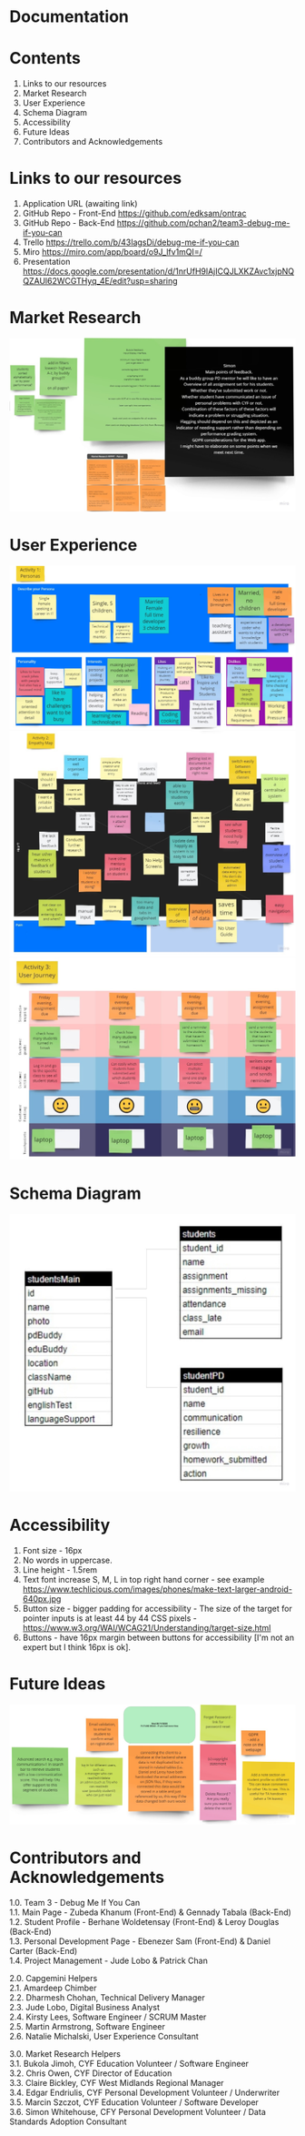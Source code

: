 # Documentation

# Contents
1. Links to our resources
2. Market Research
3. User Experience
4. Schema Diagram
5. Accessibility
6. Future Ideas
7. Contributors and Acknowledgements
# Links to our resources
1. Application URL (awaiting link)
2. GitHub Repo - Front-End https://github.com/edksam/ontrac
3. GitHub Repo - Back-End https://github.com/pchan2/team3-debug-me-if-you-can
4. Trello https://trello.com/b/43IagsDi/debug-me-if-you-can
5. Miro https://miro.com/app/board/o9J_lfv1mQI=/
6. Presentation https://docs.google.com/presentation/d/1nrUfH9lAjICQJLXKZAvc1xjpNQQZAUl62WCGTHyq_4E/edit?usp=sharing

# Market Research
<img src="/documentation-img/market-research.jpg" alt="market research">

# User Experience
<img src="/documentation-img/personas.jpg" alt="personas">
<img src="/documentation-img/empathy-map.jpg" alt="empathy map">
<img src="/documentation-img/user-journey.jpg" alt="user-journey">

# Schema Diagram
<img src="/documentation-img/schema-diagram.jpg" alt="schema diagram">

# Accessibility
1. Font size - 16px
2. No words in uppercase.
3. Line height - 1.5rem
4. Text font increase S, M, L in top right hand corner - see example https://www.techlicious.com/images/phones/make-text-larger-android-640px.jpg
5. Button size - bigger padding for accessibility - The size of the target for pointer inputs is at least 44 by 44 CSS pixels - https://www.w3.org/WAI/WCAG21/Understanding/target-size.html
6. Buttons - have 16px margin between buttons for accessibility [I'm not an expert but I think 16px is ok].

# Future Ideas
<img src="/documentation-img/future-ideas.jpg" alt="future ideas">

# Contributors and Acknowledgements
1.0. Team 3 - Debug Me If You Can<br>
1.1. Main Page - Zubeda Khanum (Front-End) & Gennady Tabala (Back-End)<br>
1.2. Student Profile - Berhane Woldetensay (Front-End) & Leroy Douglas (Back-End)<br>
1.3. Personal Development Page - Ebenezer Sam (Front-End) & Daniel Carter (Back-End)<br>
1.4. Project Management - Jude Lobo & Patrick Chan

2.0. Capgemini Helpers<br>
2.1. Amardeep Chimber<br>
2.2. Dharmesh Chohan, Technical Delivery Manager<br>
2.3. Jude Lobo, Digital Business Analyst<br>
2.4. Kirsty Lees, Software Engineer / SCRUM Master<br>
2.5. Martin Armstrong, Software Engineer<br>
2.6. Natalie Michalski, User Experience Consultant

3.0. Market Research Helpers<br>
3.1. Bukola Jimoh, CYF Education Volunteer / Software Engineer<br>
3.2. Chris Owen, CYF Director of Education<br>
3.3. Claire Bickley, CYF West Midlands Regional Manager<br>
3.4. Edgar Endriulis, CYF Personal Development Volunteer / Underwriter<br>
3.5. Marcin Szczot, CYF Education Volunteer / Software Developer<br>
3.6. Simon Whitehouse, CFY Personal Development Volunteer / Data Standards Adoption Consultant